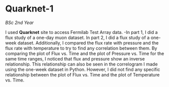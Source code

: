 # Quarknet-1

*BSc 2nd Year*


I used **Quarknet** site to access Fermilab Test Array data. 
-In part 1, I did a flux study of a one-day muon dataset. In part 2, I did a flux study of a one-week dataset. Additionally, I compared the flux rate with pressure and the flux rate with temperature to try to find any correlation between them. By comparing the plot of Flux vs. Time and the plot of Pressure vs. Time for the same time ranges, I noticed that flux and pressure show an inverse relationship. This relationship can also be seen in the correlogram I made using the one-week dataset in Python. However, I did not find any specific relationship between the plot of Flux vs. Time and the plot of Temperature vs. Time.

